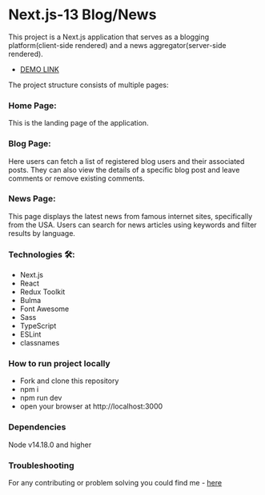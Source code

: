 # Next.js-13 Blog/News

This project is a Next.js application that serves as a blogging platform(client-side rendered) and a news aggregator(server-side rendered).

- [DEMO LINK](https://nextjs13-blog-posts.vercel.app/)

The project structure consists of multiple pages:

### Home Page:
This is the landing page of the application.
### Blog Page:
Here users can fetch a list of registered blog users and their associated posts. They can also view the details of a specific blog post and leave comments or remove existing comments.
### News Page:
This page displays the latest news from famous internet sites, specifically from the USA. Users can search for news articles using keywords and filter results by language.

### Technologies 🛠️:
 - Next.js
 - React
 - Redux Toolkit
 - Bulma
 - Font Awesome
 - Sass
 - TypeScript
 - ESLint
 - classnames

### How to run project locally
* Fork and clone this repository
* npm i
* npm run dev
* open your browser at http://localhost:3000

### Dependencies
Node v14.18.0 and higher

### Troubleshooting
For any contributing or problem solving you could find me - [here](https://t.me/ponomarenko_nataliia)
